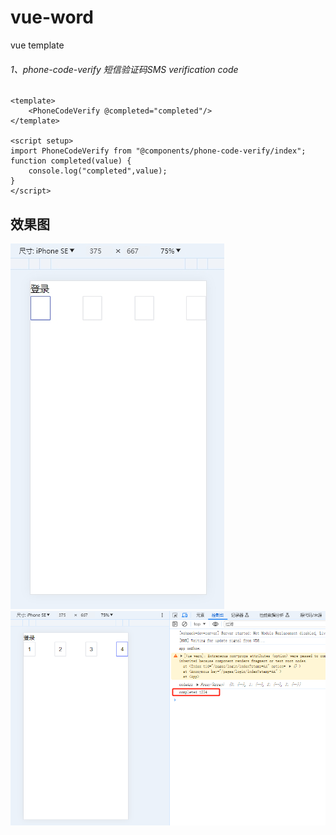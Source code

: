 # vue-word
vue template



###### 1、phone-code-verify 短信验证码SMS verification code #######
```
<template>
    <PhoneCodeVerify @completed="completed"/>
</template>

<script setup>
import PhoneCodeVerify from "@components/phone-code-verify/index";
function completed(value) {
    console.log("completed",value);
}
</script>
```
效果图
---
![图片](image/1.png)
![图片](image/2.png)
